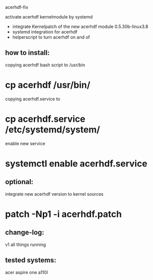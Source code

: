 acerhdf-fix

activate acerhdf kernelmodule by systemd

- integrate Kernelpatch of the new acerhdf module 0.5.30b-linux3.8
- systemd integration for acerhdf
- helperscript to turn acerhdf on and of



how to install:
---

copying acerhdf bash script to /usr/bin
# cp acerhdf /usr/bin/

copying acerhdf.service to
# cp acerhdf.service /etc/systemd/system/

enable new service
# systemctl enable acerhdf.service



optional:
---
integrate new acerhdf version to kernel sources
# patch -Np1 -i acerhdf.patch



change-log:
---
v1	all things running



tested systems:
---
acer aspire one a110l